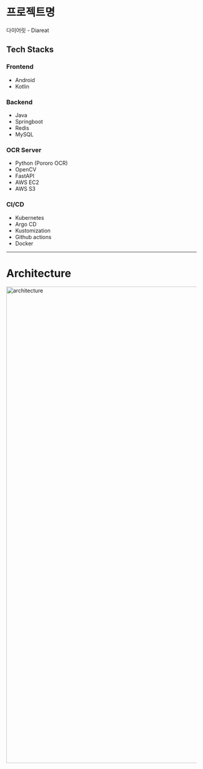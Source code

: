 # 프로젝트명
다이어릿 - Diareat

## Tech Stacks
### Frontend
- Android
- Kotlin

### Backend
- Java
- Springboot
- Redis
- MySQL

### OCR Server
- Python (Pororo OCR)
- OpenCV
- FastAPI
- AWS EC2
- AWS S3

### CI/CD
- Kubernetes
- Argo CD
- Kustomization
- Github actions
- Docker
---
# Architecture
<img width="1263" alt="architecture" src="../.github/architecture.png">
